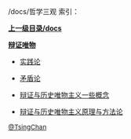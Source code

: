 /docs/哲学三观 索引：


**[上一级目录/docs](/docs/index.md)**

**[辩证唯物](/docs/哲学三观/辩证唯物/index.md)**

- [实践论](/docs/哲学三观/实践论.md)

- [矛盾论](/docs/哲学三观/矛盾论.md)

- [辩证与历史唯物主义一些概念](/docs/哲学三观/辩证与历史唯物主义一些概念.md)

- [辩证与历史唯物主义原理与方法论](/docs/哲学三观/辩证与历史唯物主义原理与方法论.md)


<font size=2 color='grey'> [@TsingChan](https://github.com/tsingchan) </font>